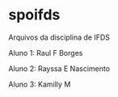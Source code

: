 # spoifds
Arquivos da disciplina de IFDS

Aluno 1: Raul F Borges

Aluno 2: Rayssa E Nascimento

Aluno 3: Kamilly M
